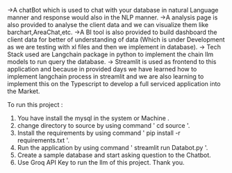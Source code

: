 ->A chatBot which is used to chat with your database in natural Language manner and response would also in the NLP manner.
->A analysis page is also provided to analyse  the client data and we can visualize them like barchart,AreaChat,etc.
->A BI tool is also provided to build dashboard the client data for better of understanding of data (Which is under Development as we are testing with xl files and then we implement in database).
-> Tech Stack used are Langchain package in python to implement the chain llm models to run query the database.
-> Streamlit is used as frontend to this application and because in provided days we have learned how to implement langchain process in streamlit and we are also learning to implement this on the Typescript to develop a full serviced application into the Market.

To run this project :
1. You have install the mysql in the system or Machine .
2. change directory to source by using command ' cd source '.
3. Install the requirements by using command ' pip install -r requirements.txt '.
4. Run the application by using command ' streamlit run Databot.py '.
5. Create a sample database and start asking question to the Chatbot.
6. Use Groq API Key to run the llm of this project.
Thank you.

